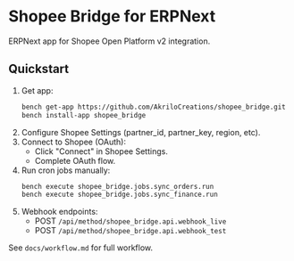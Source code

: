 # Shopee Bridge for ERPNext

ERPNext app for Shopee Open Platform v2 integration.

## Quickstart

1. Get app:
   ```bash
   bench get-app https://github.com/AkriloCreations/shopee_bridge.git
   bench install-app shopee_bridge
   ```
2. Configure Shopee Settings (partner_id, partner_key, region, etc).
3. Connect to Shopee (OAuth):
   - Click "Connect" in Shopee Settings.
   - Complete OAuth flow.
4. Run cron jobs manually:
   ```bash
   bench execute shopee_bridge.jobs.sync_orders.run
   bench execute shopee_bridge.jobs.sync_finance.run
   ```
5. Webhook endpoints:
   - POST `/api/method/shopee_bridge.api.webhook_live`
   - POST `/api/method/shopee_bridge.api.webhook_test`

See `docs/workflow.md` for full workflow.
